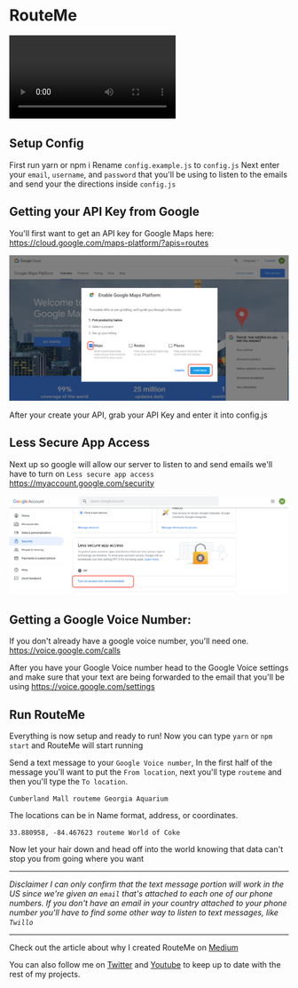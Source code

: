 # RouteMe

![Getting Api Key](assets/routeme-demo.mp4 "Getting Api Key")

## Setup Config
First run yarn or npm i
Rename `config.example.js` to `config.js`
Next enter your `email`, `username`, and `password` that you'll be using to listen to the emails and send your the directions inside `config.js`

## Getting your API Key from Google

You'll first want to get an API key for Google Maps here:
https://cloud.google.com/maps-platform/?apis=routes

![Getting Api Key](assets/maps-api.png "Getting Api Key")

After your create your API, grab your API Key and enter it into config.js

## Less Secure App Access
Next up so google will allow our server to listen to and send emails we'll have to turn on `Less secure app access`
https://myaccount.google.com/security

![Enable Less Secure App Access](assets/enable-access.png "Enable Less Secure App Access")

## Getting a Google Voice Number:
If you don't already have a google voice number, you'll need one.
https://voice.google.com/calls

After you have your Google Voice number head to the Google Voice settings and make sure that your text are being forwarded to the email that you'll be using
https://voice.google.com/settings

## Run RouteMe
Everything is now setup and ready to run!
Now you can type `yarn` or `npm start` and RouteMe will start running

Send a text message to your `Google Voice number`,
In the first half of the message you'll want to put the `From location`, next you'll type `routeme` and then you'll type the `To location`.

```
Cumberland Mall routeme Georgia Aquarium
```

The locations can be in Name format, address, or coordinates.

```
33.880958, -84.467623 routeme World of Coke
```
Now let your hair down and head off into the world knowing that data can't stop you from going where you want

---

*Disclaimer I can only confirm that the text message portion will work in the US since we're given an `email` that's attached to each one of our phone numbers.
If you don't have an email in your country attached to your phone number you'll have to find some other way to listen to text messages, like `Twillo`*

---

Check out the article about why I created RouteMe on [Medium](https://medium.com/p/9ca51bc912df)

You can also follow me on [Twitter](https://twitter.com/ahadcove) and [Youtube](https://youtube.com/ahadcove) to keep up to date with the rest of my projects.
